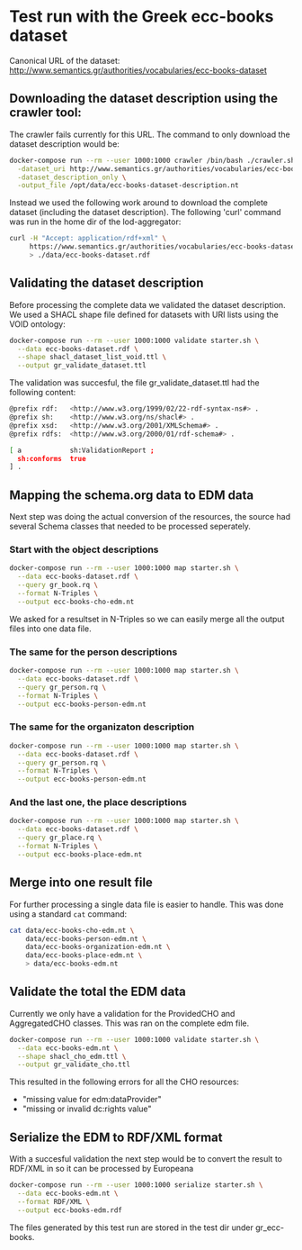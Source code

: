 # Test run with the Greek ecc-books dataset

Canonical URL of the dataset: http://www.semantics.gr/authorities/vocabularies/ecc-books-dataset 

## Downloading the dataset description using the crawler tool:

The crawler fails currently for this URL. The command to only download the dataset description would be:

```bash
docker-compose run --rm --user 1000:1000 crawler /bin/bash ./crawler.sh   \
  -dataset_uri http://www.semantics.gr/authorities/vocabularies/ecc-books-dataset  \
  -dataset_description_only \
  -output_file /opt/data/ecc-books-dataset-description.nt
```

Instead we used the following work around to download the complete dataset (including the dataset description).
The following 'curl' command was run in the home dir of the lod-aggregator:

```bash
curl -H "Accept: application/rdf+xml" \
     https://www.semantics.gr/authorities/vocabularies/ecc-books-dataset \
     > ./data/ecc-books-dataset.rdf
```

## Validating the dataset description

Before processing the complete data we validated the dataset description. We used a SHACL shape file defined for datasets with URI lists using the VOID ontology:  

```bash
docker-compose run --rm --user 1000:1000 validate starter.sh \
  --data ecc-books-dataset.rdf \
  --shape shacl_dataset_list_void.ttl \
  --output gr_validate_dataset.ttl
```

The validation was succesful, the file gr_validate_dataset.ttl had the following content:

```bash
@prefix rdf:   <http://www.w3.org/1999/02/22-rdf-syntax-ns#> .
@prefix sh:    <http://www.w3.org/ns/shacl#> .
@prefix xsd:   <http://www.w3.org/2001/XMLSchema#> .
@prefix rdfs:  <http://www.w3.org/2000/01/rdf-schema#> .

[ a            sh:ValidationReport ;
  sh:conforms  true
] .
```

## Mapping the schema.org data to EDM data

Next step was doing the actual conversion of the resources, the source had several Schema classes that needed to be processed seperately.

### Start with the object descriptions

```bash
docker-compose run --rm --user 1000:1000 map starter.sh \
  --data ecc-books-dataset.rdf \
  --query gr_book.rq \
  --format N-Triples \
  --output ecc-books-cho-edm.nt
```

We asked for a resultset in N-Triples so we can easily merge all the output files into one data file.

### The same for the person descriptions

```bash
docker-compose run --rm --user 1000:1000 map starter.sh \
  --data ecc-books-dataset.rdf \
  --query gr_person.rq \
  --format N-Triples \
  --output ecc-books-person-edm.nt
```

### The same for the organizaton description

```bash
docker-compose run --rm --user 1000:1000 map starter.sh \
  --data ecc-books-dataset.rdf \
  --query gr_person.rq \
  --format N-Triples \
  --output ecc-books-person-edm.nt
```

### And the last one, the place descriptions

```bash
docker-compose run --rm --user 1000:1000 map starter.sh \
  --data ecc-books-dataset.rdf \
  --query gr_place.rq \
  --format N-Triples \
  --output ecc-books-place-edm.nt
```

## Merge into one result file

For further processing a single data file is easier to handle. This was done using a standard `cat` command:

```bash
cat data/ecc-books-cho-edm.nt \
    data/ecc-books-person-edm.nt \
    data/ecc-books-organization-edm.nt \
    data/ecc-books-place-edm.nt \
    > data/ecc-books-edm.nt
```

## Validate the total the EDM data

Currently we only have a validation for the ProvidedCHO and AggregatedCHO classes. This was ran on the complete edm file.

```bash
docker-compose run --rm --user 1000:1000 validate starter.sh \
  --data ecc-books-edm.nt \
  --shape shacl_cho_edm.ttl \
  --output gr_validate_cho.ttl
```

This resulted in the following errors for all the CHO resources:

+ "missing value for edm:dataProvider"
+ "missing or invalid dc:rights value"

## Serialize the EDM to RDF/XML format

With a succesful validation the next step would be to convert the result to RDF/XML in so it can be processed by Europeana

```bash
docker-compose run --rm --user 1000:1000 serialize starter.sh \
  --data ecc-books-edm.nt \
  --format RDF/XML \
  --output ecc-books-edm.rdf
```

The files generated by this test run are stored in the test dir under gr_ecc-books.
